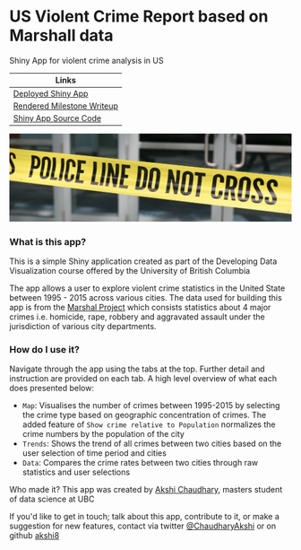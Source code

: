 # US Violent Crime Report based on Marshall data


Shiny App for violent crime analysis in US

|Links|
| ------------------------------- |
| [Deployed Shiny App](https://akshi8.shinyapps.io/US_Crime_Report/)         |
| [Rendered Milestone Writeup](https://github.com/akshi8/US_Crime_Report/blob/master/milestone2.md) |
| [Shiny App Source Code](https://github.com/akshi8/US_Crime_Report/blob/master/app.R)      |




![](crime.png)

### What is this app?
This is a simple Shiny application created as part of the Developing Data Visualization course offered by the University of British Columbia

The app allows a user to explore violent crime statistics in the United State between 1995 - 2015 across various cities. The data used for building this app is from the [Marshal Project](https://github.com/themarshallproject/city-crime) which consists statistics about 4 major crimes i.e. homicide, rape, robbery and aggravated assault under the jurisdiction of various city departments.

### How do I use it?

Navigate through the app using the tabs at the top. Further detail and instruction are provided on each tab. A high level overview of what each does presented below:

* `Map`: Visualises the number of crimes between 1995-2015 by selecting the crime type based on geographic concentration of crimes. The added feature of `Show crime relative to Population` normalizes the crime numbers by the population of the city
* `Trends`: Shows the trend of all crimes between two cities based on the user selection of time period and cities
* `Data`: Compares the crime rates between two cities through raw statistics and user selections


Who made it?
This app was created by [Akshi Chaudhary](https://github.com/akshi8), masters student of data science at UBC

If you'd like to get in touch; talk about this app, contribute to it, or make a suggestion for new features, contact via twitter [@ChaudharyAkshi](https://twitter.com/ChaudharyAkshi) or on github [akshi8](https://github.com/akshi8/US_Crime_Report)

